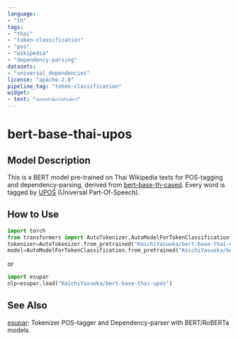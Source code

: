 ```yaml
---
language:
- "th"
tags:
- "thai"
- "token-classification"
- "pos"
- "wikipedia"
- "dependency-parsing"
datasets:
- "universal_dependencies"
license: "apache-2.0"
pipeline_tag: "token-classification"
widget:
- text: "หลายหัวดีกว่าหัวเดียว"
---
```


# bert-base-thai-upos

## Model Description

This is a BERT model pre-trained on Thai Wikipedia texts for POS-tagging and dependency-parsing, derived from [bert-base-th-cased](https://huggingface.co/Geotrend/bert-base-th-cased). Every word is tagged by [UPOS](https://universaldependencies.org/u/pos/) (Universal Part-Of-Speech).

## How to Use

```py
import torch
from transformers import AutoTokenizer,AutoModelForTokenClassification
tokenizer=AutoTokenizer.from_pretrained("KoichiYasuoka/bert-base-thai-upos")
model=AutoModelForTokenClassification.from_pretrained("KoichiYasuoka/bert-base-thai-upos")
```

or

```py
import esupar
nlp=esupar.load("KoichiYasuoka/bert-base-thai-upos")
```

## See Also

[esupar](https://github.com/KoichiYasuoka/esupar): Tokenizer POS-tagger and Dependency-parser with BERT/RoBERTa models


